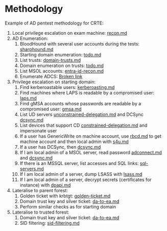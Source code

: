 # Methodology

Example of AD pentest methodology for CRTE:

1. Local privilege escalation on exam machine: [recon.md](local-privilege-escalation/recon.md "mention")
2. AD Enumeration:
   1. BloodHound with several user accounts during the tests: [sharphound.md](active-directory-enumeration/sharphound.md "mention")
   2. Starting domain enumeration: [todo.md](active-directory-enumeration/todo.md "mention")
   3. List trusts: [domain-trusts.md](active-directory-enumeration/domain-trusts.md "mention")
   4. Domain enumeration on trusts: [todo.md](active-directory-enumeration/todo.md "mention")
   5. List MSOL accounts: [entra-id-recon.md](active-directory-enumeration/entra-id-recon.md "mention")
   6. Enumerate ADCS: [Broken link](broken-reference "mention")
3. Privilege escalation on starting domain:
   1. Find kerberoastable users: [kerberoasting.md](ad-privilege-escalation/kerberoasting.md "mention")
   2. Find machines where LAPS is readable by a compromised user: [laps.md](ad-privilege-escalation/laps.md "mention")
   3. Find gMSA accounts whose passwords are readable by a compromised user: [gmsa.md](ad-privilege-escalation/gmsa.md "mention")
   4. List UD servers [unconstrained-delegation.md](ad-privilege-escalation/unconstrained-delegation.md "mention") and DCSync [dcsync.md](ad-privilege-escalation/dcsync.md "mention")
   5. List devices that support CD [constrained-delegation.md](ad-privilege-escalation/constrained-delegation.md "mention") and impersonate user
   6. If a user has GenericWrite on machine account, use [rbcd.md](ad-privilege-escalation/rbcd.md "mention") to get machine account and then local admin with [s4u.md](ad-privilege-escalation/s4u.md "mention")
   7. If a user has DCSync, then [dcsync.md](ad-privilege-escalation/dcsync.md "mention")
   8. If I am local admin of a MSOL server, read password [adconnect.md](ad-privilege-escalation/adconnect.md "mention") and [dcsync.md](ad-privilege-escalation/dcsync.md "mention")
   9. If there is an MSSQL server, list accesses and SQL links: [sql-servers.md](ad-privilege-escalation/sql-servers.md "mention")
   10. If I am local admin of a server, dump LSASS with [lsass.md](ad-privilege-escalation/lsass.md "mention")
   11. If I am local admin of a server, decrypt secrets (certificates for instance) with [dpapi.md](ad-privilege-escalation/dpapi.md "mention")
4. Lateralise to parent forest:
   1. Golden ticket with krbtgt: [golden-ticket.md](ad-privilege-escalation/golden-ticket.md "mention")
   2. Domain trust key and silver ticket: [da-to-ea.md](ad-privilege-escalation/da-to-ea.md "mention")
   3. Perform similar checks as for starting domain
5. Lateralise to trusted forest:
   1. Domain trust key and silver ticket: [da-to-ea.md](ad-privilege-escalation/da-to-ea.md "mention")
   2. SID filtering: [sid-filtering.md](ad-privilege-escalation/sid-filtering.md "mention")


